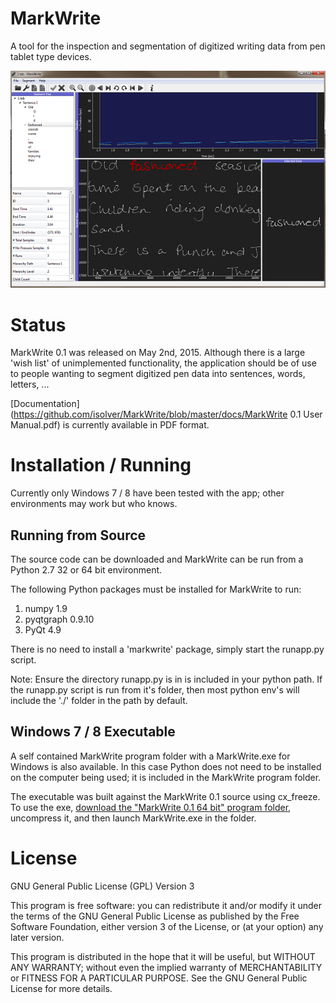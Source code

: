 # MarkWrite
A tool for the inspection and segmentation of digitized writing data 
from pen tablet type devices.

![MarkWrite screenshot](https://github.com/isolver/MarkWrite/blob/master/MarkWriteApp_sm.png)

# Status
MarkWrite 0.1 was released on May 2nd, 2015. Although there is a large 
'wish list' of unimplemented functionality, the application should be of use
to people wanting to segment digitized pen data into sentences, words, letters,
... 

[Documentation](https://github.com/isolver/MarkWrite/blob/master/docs/MarkWrite 0.1 User Manual.pdf) is currently available in PDF format.

# Installation / Running
Currently only Windows 7 / 8 have been tested with the app; 
other environments may work but who knows.

## Running from Source
The source code can be downloaded and MarkWrite can be run from a 
Python 2.7 32 or 64 bit environment. 

The following Python packages must be installed for MarkWrite to run:

1. numpy 1.9
2. pyqtgraph 0.9.10
3. PyQt 4.9

There is no need to install a 'markwrite' package, simply start the runapp.py 
script.

Note: Ensure the directory runapp.py is in is included in your 
python path. If the runapp.py script is run from it's folder, then most python 
env's will include the './' folder in the path by default.

## Windows 7 / 8 Executable

A self contained MarkWrite program folder with a MarkWrite.exe for Windows
is also available. In this case Python does not need to be installed
on the computer being used; it is included in the MarkWrite program folder. 

The executable was built against the MarkWrite 0.1 source using cx_freeze. 
To use the exe, [download the "MarkWrite 0.1 64 bit" program folder](http://goo.gl/rFlWzk), 
uncompress it, and then launch MarkWrite.exe in the folder.

# License

GNU General Public License (GPL) Version 3

This program is free software: you can redistribute it and/or modify
it under the terms of the GNU General Public License as published by
the Free Software Foundation, either version 3 of the License, or
(at your option) any later version.

This program is distributed in the hope that it will be useful,
but WITHOUT ANY WARRANTY; without even the implied warranty of
MERCHANTABILITY or FITNESS FOR A PARTICULAR PURPOSE.  See the
GNU General Public License for more details.
